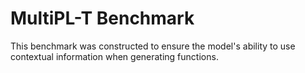 # MultiPL-T Benchmark
This benchmark was constructed to ensure the model's ability to use contextual information when generating functions.